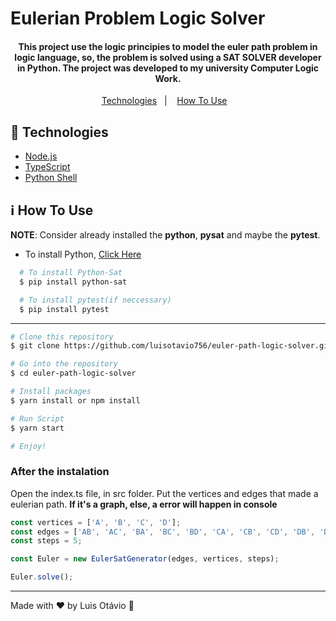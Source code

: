 
<h1 align="">
  Eulerian Problem Logic Solver
</h1>
<h4 align="center">
  This project use the logic principies to model the euler path problem in logic language, so, the problem is solved using a SAT SOLVER developer in Python.
  The project was developed to my university Computer Logic Work.
</h4>
<p align="center">
  <a href="#rocket-technologies">Technologies</a>&nbsp;&nbsp;&nbsp;|&nbsp;&nbsp;&nbsp;
  <a href="#information_source-how-to-use">How To Use</a>&nbsp;&nbsp;&nbsp;
</p>

## :rocket: Technologies

- [Node.js](https://nodejs.org/en/)
- [TypeScript](https://www.typescriptlang.org/)
- [Python Shell](https://www.npmjs.com/package/python-shell)

## :information_source: How To Use

**NOTE**: Consider already installed the **python**, **pysat** and maybe the **pytest**.
- To install Python, [Click Here](https://python.org.br/instalacao-windows/)

```bash
  # To install Python-Sat
  $ pip install python-sat

  # To install pytest(if neccessary)
  $ pip install pytest
```

---

```bash
# Clone this repository
$ git clone https://github.com/luisotavio756/euler-path-logic-solver.git

# Go into the repository
$ cd euler-path-logic-solver

# Install packages
$ yarn install or npm install

# Run Script
$ yarn start

# Enjoy!
```

### After the instalation

Open the index.ts file, in src folder.
Put the vertices and edges that made a eulerian path. **If it's a graph, else, a error will happen in console**

```ts
const vertices = ['A', 'B', 'C', 'D'];
const edges = ['AB', 'AC', 'BA', 'BC', 'BD', 'CA', 'CB', 'CD', 'DB', 'DC' ];
const steps = 5;

const Euler = new EulerSatGenerator(edges, vertices, steps);

Euler.solve();
```

---

Made with ♥ by Luis Otávio :wave:

